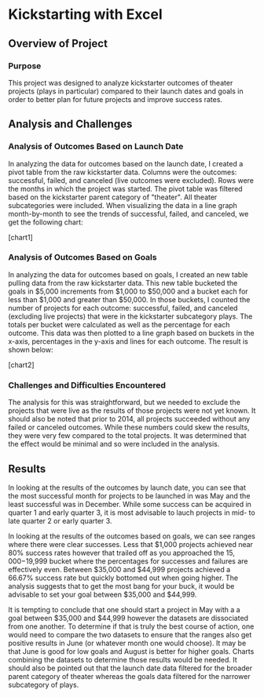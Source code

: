 # Kickstarting with Excel

## Overview of Project

### Purpose

This project was designed to analyze kickstarter outcomes of theater projects (plays in particular) compared to their launch dates and goals
in order to better plan for future projects and improve success rates.

## Analysis and Challenges

### Analysis of Outcomes Based on Launch Date

In analyzing the data for outcomes based on the launch date, I created a pivot table from the raw kickstarter data.  Columns were the outcomes: 
successful, failed, and canceled (live outcomes were excluded).  Rows were the months in which the project was started.  The pivot table was filtered
based on the kickstarter parent category of "theater".  All theater subcategories were included. When visualizing the data in a line graph month-by-month
to see the trends of successful, failed, and canceled, we get the following chart:

[chart1]

### Analysis of Outcomes Based on Goals

In analyzing the data for outcomes based on goals, I created an new table pulling data from the raw kickstarter data.  This new table bucketed the goals
in $5,000 increments from $1,000 to $50,000 and a bucket each for less than $1,000 and greater than $50,000.  In those buckets, I counted the number of
projects for each outcome:  successful, failed, and canceled (excluding live projects) that were in the kickstarter subcategory plays.  The totals per
bucket were calculated as well as the percentage for each outcome.  This data was then plotted to a line graph based on buckets in the x-axis, percentages
in the y-axis and lines for each outcome.  The result is shown below:

[chart2] 

### Challenges and Difficulties Encountered

The analysis for this was straightforward, but we needed to exclude the projects that were live as the results of those projects were not yet known.  It
should also be noted that prior to 2014, all projects succeeded without any failed or canceled outcomes. While these numbers could skew the results, they
were very few compared to the total projects.  It was determined that the effect would be minimal and so were included in the analysis. 

## Results

In looking at the results of the outcomes by launch date, you can see that the most successful month for projects to be launched in was May and the least
successful was in December.  While some success can be acquired in quarter 1 and early quarter 3, it is most advisable to lauch projects in mid- to late
quarter 2 or early quarter 3.  

In looking at the results of the outcomes based on goals, we can see ranges where there were clear successes.  Less that $1,000 projects achieved near 80%
success rates however that trailed off as you approached the $15,000-$19,999 bucket where the percentages for successes and failures are effectively even.
Between $35,000 and $44,999 projects achieved a 66.67% success rate but quickly bottomed out when going higher.  The analysis suggests that to get the most
bang for your buck, it would be advisable to set your goal between $35,000 and $44,999.

It is tempting to conclude that one should start a project in May with a a goal between $35,000 and $44,999 however the datasets are dissociated from one
another.  To determine if that is truly the best course of action, one would need to compare the two datasets to ensure that the ranges also get positive
results in June (or whatever month one would choose).  It may be that June is good for low goals and August is better for higher goals.  Charts combining
the datasets to determine those results would be needed.  It should also be pointed out that the launch date data filtered for the broader parent category
of theater whereas the goals data filtered for the narrower subcategory of plays. 
